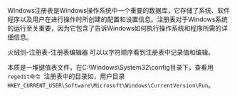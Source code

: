 Windows注册表是Windows操作系统中一个重要的数据库，它存储了系统、软件程序以及用户在进行操作时所创建的配置和设置信息。注册表对于Windows系统的运行至关重要，因为它包含了告诉Windows如何执行操作系统和程序所需的详细信息。


火绒剑-注册表-注册表编辑器
可以以字符顺序看到注册表中记录值和编辑。

本质是一堆键值表文件，在C:\Windows\System32\config目录下，查看用`regedit命令` 
注册表中的目录如，用户目录`HKEY_CURRENT_USER\Software\Microsoft\Windows\CurrentVersion\Run`。






